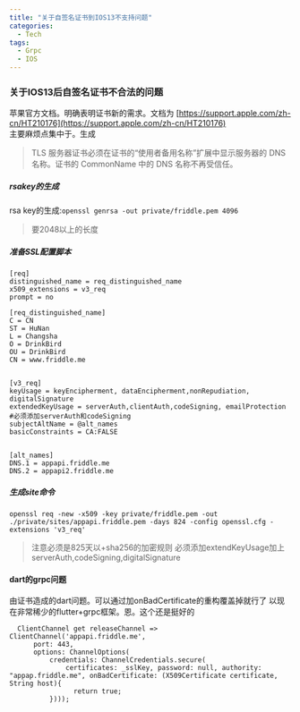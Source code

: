 ```yaml
---
title: "关于自签名证书到IOS13不支持问题"
categories:
  - Tech
tags:
  - Grpc
  - IOS
---
```


### 关于IOS13后自签名证书不合法的问题

苹果官方文档。明确表明证书新的需求。文档为 [https://support.apple.com/zh-cn/HT210176](https://support.apple.com/zh-cn/HT210176)  
主要麻烦点集中于。生成
>  TLS 服务器证书必须在证书的“使用者备用名称”扩展中显示服务器的 DNS 名称。证书的 CommonName 中的 DNS 名称不再受信任。


##### rsakey的生成 
rsa key的生成:`openssl genrsa -out private/friddle.pem 4096`
> 要2048以上的长度

##### 准备SSL配置脚本 
```
[req]
distinguished_name = req_distinguished_name
x509_extensions = v3_req
prompt = no

[req_distinguished_name]
C = CN
ST = HuNan
L = Changsha
O = DrinkBird
OU = DrinkBird
CN = www.friddle.me


[v3_req]
keyUsage = keyEncipherment, dataEncipherment,nonRepudiation, digitalSignature  
extendedKeyUsage = serverAuth,clientAuth,codeSigning, emailProtection #必须添加serverAuth和codeSigning
subjectAltName = @alt_names
basicConstraints = CA:FALSE


[alt_names]
DNS.1 = appapi.friddle.me
DNS.2 = appapi2.friddle.me
```
##### 生成site命令
```
openssl req -new -x509 -key private/friddle.pem -out ./private/sites/appapi.friddle.pem -days 824 -config openssl.cfg -extensions 'v3_req'
```

>  注意必须是825天以+sha256的加密规则
>  必须添加extendKeyUsage加上 serverAuth,codeSigning,digitalSignature 

#### dart的grpc问题
由证书造成的dart问题。可以通过加onBadCertificate的重构覆盖掉就行了
以现在非常稀少的flutter+grpc框架。恩。这个还是挺好的

```
  ClientChannel get releaseChannel =>  ClientChannel('appapi.friddle.me',
      port: 443,
      options: ChannelOptions(
          credentials: ChannelCredentials.secure(
              certificates: _sslKey, password: null, authority: "appap.friddle.me", onBadCertificate: (X509Certificate certificate, String host){
                return true;
          })));

```